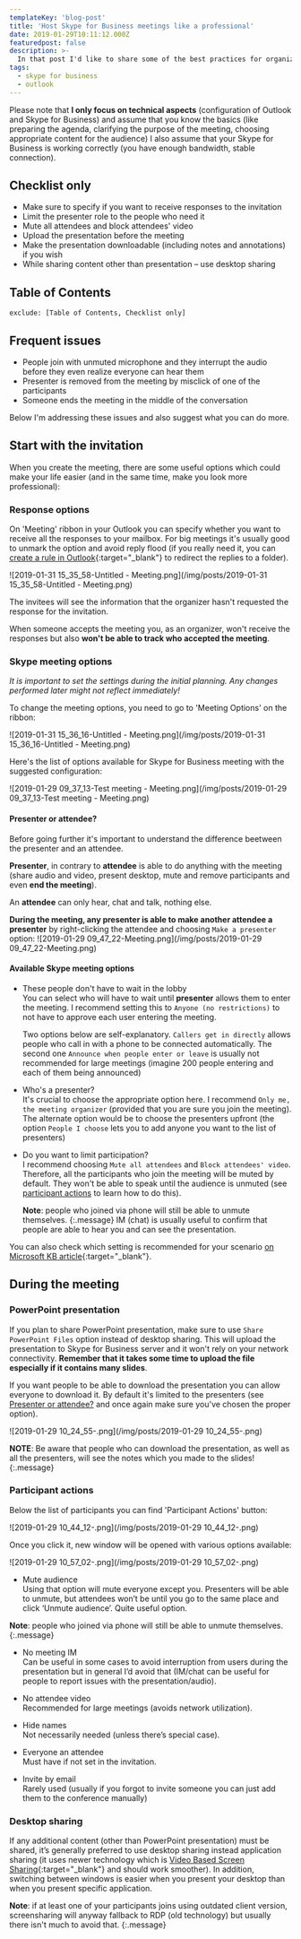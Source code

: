 ```yaml
---
templateKey: 'blog-post'
title: 'Host Skype for Business meetings like a professional'
date: 2019-01-29T10:11:12.000Z
featuredpost: false
description: >-
  In that post I'd like to share some of the best practices for organizing meetings.
tags:
  - skype for business
  - outlook
---
```


Please note that **I only focus on technical aspects** (configuration of Outlook and Skype for Business) and assume that you know the basics (like preparing the agenda, clarifying the purpose of the meeting, choosing appropriate content for the audience) I also assume that your Skype for Business is working correctly (you have enough bandwidth, stable connection).

## Checklist only

* Make sure to specify if you want to receive responses to the invitation
* Limit the presenter role to the people who need it
* Mute all attendees and block attendees' video
* Upload the presentation before the meeting
* Make the presentation downloadable (including notes and annotations) if you wish
* While sharing content other than presentation – use desktop sharing

<!--more-->

## Table of Contents
```toc
exclude: [Table of Contents, Checklist only]
```

## Frequent issues

* People join with unmuted microphone and they interrupt the audio before they even realize everyone can hear them
* Presenter is removed from the meeting by misclick of one of the participants
* Someone ends the meeting in the middle of the conversation

Below I'm addressing these issues and also suggest what you can do more.

## Start with the invitation
When you create the meeting, there are some useful options which could make your life easier (and in the same time, make you look more professional):

### Response options

On 'Meeting' ribbon in your Outlook you can specify whether you want to receive all the responses to your mailbox. For big meetings it's usually good to unmark the option and avoid reply flood (if you really need it, you can [create a rule in Outlook](https://support.office.com/en-us/article/use-inbox-rules-in-outlook-com-4b094371-a5d7-49bd-8b1b-4e4896a7cc5d){:target="_blank"} to redirect the replies to a folder).

![2019-01-31 15_35_58-Untitled - Meeting.png](/img/posts/2019-01-31 15_35_58-Untitled - Meeting.png)

The invitees will see the information that the organizer hasn't requested the response for the invitation.

When someone accepts the meeting you, as an organizer, won't receive the responses but also **won't be able to track who accepted the meeting**.

### Skype meeting options

*It is important to set the settings during the initial planning. Any changes performed later might not reflect immediately!*

To change the meeting options, you need to go to 'Meeting Options' on the ribbon:

![2019-01-31 15_36_16-Untitled - Meeting.png](/img/posts/2019-01-31 15_36_16-Untitled - Meeting.png)

Here's the list of options available for Skype for Business meeting with the suggested configuration:

![2019-01-29 09_37_13-Test meeting - Meeting.png](/img/posts/2019-01-29 09_37_13-Test meeting - Meeting.png)

#### Presenter or attendee?

Before going further it's important to understand the difference beetween the presenter and an attendee.

**Presenter**, in contrary to **attendee** is able to do anything with the meeting (share audio and video, present desktop, mute and remove participants and even **end the meeting**).

An **attendee** can only hear, chat and talk, nothing else.

**During the meeting, any presenter is able to make another attendee a presenter** by right-clicking the attendee and choosing `Make a presenter` option:
![2019-01-29 09_47_22-Meeting.png](/img/posts/2019-01-29 09_47_22-Meeting.png)

#### Available Skype meeting options

* These people don't have to wait in the lobby  
  You can select who will have to wait until **presenter** allows them to enter the meeting. I recommend setting this to `Anyone (no restrictions)` to not have to approve each user entering the meeting.  
  
  Two options below are self-explanatory. `Callers get in directly` allows people who call in with a phone to be connected automatically. The second one `Announce when people enter or leave` is usually not recommended for large meetings (imagine 200 people entering and each of them being announced)
  
* Who's a presenter?  
  It's crucial to choose the appropriate option here. I recommend `Only me, the meeting organizer` (provided that you are sure you join the meeting).
 The alternate option would be to choose the presenters upfront (the option `People I choose` lets you to add anyone you want to the list of presenters)  
 
* Do you want to limit participation?  
  I recommend choosing `Mute all attendees` and `Block attendees' video`. Therefore, all the participants who join the meeting will be muted by default. They won't be able to speak until the audience is unmuted (see [participant actions](#participant-actions) to learn how to do this). 
  
  **Note**: people who joined via phone will still be able to unmute themselves.
  {:.message}
  IM (chat) is usually useful to confirm that people are able to hear you and can see the presentation.
  
You can also check which setting is recommended for your scenario [on Microsoft KB article](https://support.office.com/en-us/article/change-participant-settings-for-skype-for-business-meetings-9175e297-de5f-43b2-8e0f-85cc05e24986){:target="_blank"}.

## During the meeting

### PowerPoint presentation

If you plan to share PowerPoint presentation, make sure to use `Share PowerPoint Files` option instead of desktop sharing. This will upload the presentation to Skype for Business server and it won't rely on your network connectivity. **Remember that it takes some time to upload the file especially if it contains many slides**.

If you want people to be able to download the presentation you can allow everyone to download it. By default it's limited to the presenters (see [Presenter or attendee?](#presenter-or-attendee) and once again make sure you've chosen the proper option).

![2019-01-29 10_24_55-.png](/img/posts/2019-01-29 10_24_55-.png)

**NOTE**: Be aware that people who can download the presentation, as well as all the presenters, will see the notes which you made to the slides!
{:.message}

### Participant actions

Below the list of participants you can find 'Participant Actions' button:

![2019-01-29 10_44_12-.png](/img/posts/2019-01-29 10_44_12-.png)

Once you click it, new window will be opened with various options available:

![2019-01-29 10_57_02-.png](/img/posts/2019-01-29 10_57_02-.png)

*	Mute audience  
  Using that option will mute everyone except you. Presenters will be able to unmute, but attendees won’t be until you go to the same place and click ‘Unmute audience’. Quite useful option.  
  
  **Note**: people who joined via phone will still be able to unmute themselves.
{:.message}
*	No meeting IM  
  Can be useful in some cases to avoid interruption from users during the presentation but in general I’d avoid that (IM/chat can be useful for people to report issues with the presentation/audio).
  
*	No attendee video  
  Recommended for large meetings (avoids network utilization).
  
*	Hide names  
  Not necessarily needed (unless there’s special case).
  
*	Everyone an attendee  
  Must have if not set in the invitation.
  
*	Invite by email  
  Rarely used (usually if you forgot to invite someone you can just add them to the conference manually)
  
### Desktop sharing
If any additional content (other than PowerPoint presentation) must be shared, it’s generally preferred to use desktop sharing instead application sharing (it uses newer technology which is [Video Based Screen Sharing](http://blog.schertz.name/2015/10/video-based-screen-sharing-in-skype-for-business/){:target="_blank"} and should work smoother). In addition, switching between windows is easier when you present your desktop than when you present specific application.

  **Note**: if at least one of your participants joins using outdated client version, screensharing will anyway fallback to RDP (old technology) but usually there isn't much to avoid that.
{:.message}